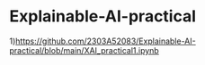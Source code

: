 # Explainable-AI-practical
1)https://github.com/2303A52083/Explainable-AI-practical/blob/main/XAI_practical1.ipynb
